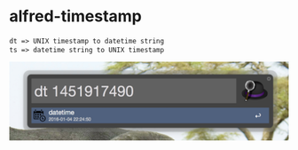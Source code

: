 # alfred-timestamp

    dt => UNIX timestamp to datetime string
    ts => datetime string to UNIX timestamp


![screen shot](screen-shot.png) 


